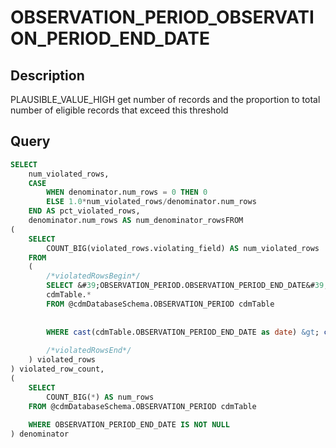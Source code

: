 



# OBSERVATION_PERIOD_OBSERVATION_PERIOD_END_DATE



## Description
PLAUSIBLE_VALUE_HIGH
get number of records and the proportion to total number of eligible records that exceed this threshold



## Query
```sql
SELECT 
	num_violated_rows, 
	CASE 
		WHEN denominator.num_rows = 0 THEN 0 
		ELSE 1.0*num_violated_rows/denominator.num_rows 
	END AS pct_violated_rows, 
  	denominator.num_rows AS num_denominator_rowsFROM
(
	SELECT 
		COUNT_BIG(violated_rows.violating_field) AS num_violated_rows
	FROM
	(
		/*violatedRowsBegin*/
		SELECT &#39;OBSERVATION_PERIOD.OBSERVATION_PERIOD_END_DATE&#39; AS violating_field, 
		cdmTable.*
    	FROM @cdmDatabaseSchema.OBSERVATION_PERIOD cdmTable
    		
    		
      	WHERE cast(cdmTable.OBSERVATION_PERIOD_END_DATE as date) &gt; cast(DATEADD(dd,1,GETDATE()) as date)
    	
		/*violatedRowsEnd*/
	) violated_rows
) violated_row_count,
(
	SELECT 
		COUNT_BIG(*) AS num_rows
	FROM @cdmDatabaseSchema.OBSERVATION_PERIOD cdmTable
		
  	WHERE OBSERVATION_PERIOD_END_DATE IS NOT NULL
) denominator
```

